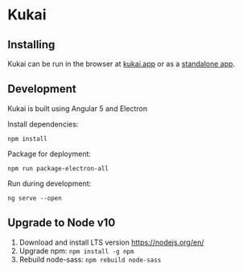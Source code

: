 # Kukai

## Installing

Kukai can be run in the browser at [kukai.app](https://kukai.app/) or as a [standalone app](https://github.com/kukai-wallet/kukai/releases).

## Development
Kukai is built using Angular 5 and Electron

Install dependencies:

`npm install`

Package for deployment:

`npm run package-electron-all`

Run during development:

`ng serve --open`

## Upgrade to Node v10
1) Download and install LTS version https://nodejs.org/en/
2) Upgrade npm: `npm install -g npm`
3) Rebuild node-sass: `npm rebuild node-sass`
